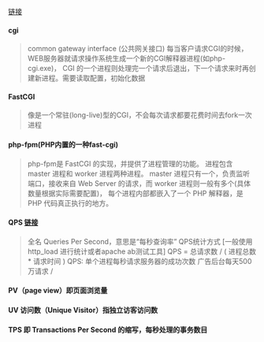 [链接](https://zhuanlan.zhihu.com/p/96911584)

#### cgi
> common gateway interface (公共网关接口)
> 每当客户请求CGI的时候，WEB服务器就请求操作系统生成一个新的CGI解释器进程(如php-cgi.exe)，
> CGI 的一个进程则处理完一个请求后退出，下一个请求来时再创建新进程。需要读取配置，初始化数据

#### FastCGI
> 像是一个常驻(long-live)型的CGI，不会每次请求都要花费时间去fork一次进程

#### php-fpm(PHP内置的一种fast-cgi)
> php-fpm是 FastCGI 的实现，并提供了进程管理的功能。
> 进程包含 master 进程和 worker 进程两种进程。
> master 进程只有一个，负责监听端口，接收来自 Web Server 的请求，而 worker 进程则一般有多个(具体数量根据实际需要配置)，
> 每个进程内部都嵌入了一个 PHP 解释器，是 PHP 代码真正执行的地方。

#### QPS [链接](https://www.zhihu.com/question/21556347)
> 全名 Queries Per Second，意思是“每秒查询率”
> QPS统计方式 [一般使用 http_load 进行统计或者apache ab测试工具]
> QPS = 总请求数 / ( 进程总数 * 请求时间 )
> QPS: 单个进程每秒请求服务器的成功次数
> 广告后台每天500万请求 /

#### PV（page view）即页面浏览量

#### UV 访问数（Unique Visitor）指独立访客访问数

#### TPS 即 Transactions Per Second 的缩写，每秒处理的事务数目
